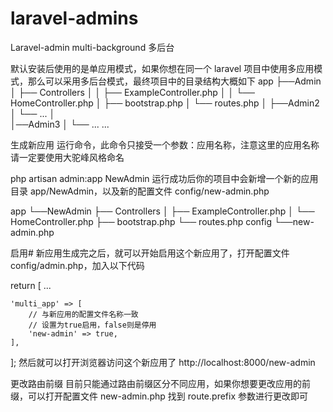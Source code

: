 # laravel-admins
Laravel-admin multi-background 多后台

默认安装后使用的是单应用模式，如果你想在同一个 laravel 项目中使用多应用模式，那么可以采用多后台模式，最终项目中的目录结构大概如下
app
 ├──Admin
 │   ├── Controllers
 │   │   ├── ExampleController.php
 │   │   └── HomeController.php
 │   ├── bootstrap.php
 │   └── routes.php
 │
 ├──Admin2
 │    └── ...
 │   
 │──Admin3
 │    └── ...
 ...

生成新应用
运行命令，此命令只接受一个参数：应用名称，注意这里的应用名称请一定要使用大驼峰风格命名

php artisan admin:app NewAdmin
运行成功后你的项目中会新增一个新的应用目录 app/NewAdmin，以及新的配置文件 config/new-admin.php

app
 └──NewAdmin
    ├── Controllers
    │   ├── ExampleController.php
    │   └── HomeController.php
    ├── bootstrap.php
    └── routes.php
config
 └──new-admin.php



启用#
新应用生成完之后，就可以开始启用这个新应用了，打开配置文件 config/admin.php，加入以下代码

return [
    ...

    'multi_app' => [
        // 与新应用的配置文件名称一致
        // 设置为true启用，false则是停用
        'new-admin' => true,
    ],

];
然后就可以打开浏览器访问这个新应用了 http://localhost:8000/new-admin



更改路由前缀
目前只能通过路由前缀区分不同应用，如果你想要更改应用的前缀，可以打开配置文件 new-admin.php 找到 route.prefix 参数进行更改即可
